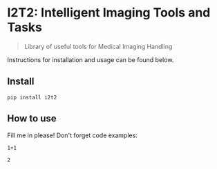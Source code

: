 # I2T2: Intelligent Imaging Tools and Tasks
> Library of useful tools for Medical Imaging Handling


Instructions for installation and usage can be found below.

## Install

`pip install i2t2`

## How to use

Fill me in please! Don't forget code examples:

```
1+1
```




    2


